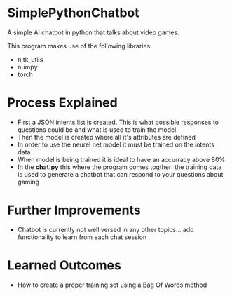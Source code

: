 # SimplePythonChatbot
A simple AI chatbot in python that talks about video games. 

This program makes use of the following libraries:
- nltk_utils
- numpy
- torch

# Process Explained
- First a JSON intents list is created. This is what possible responses to questions could be and what is used to train the model
- Then the model is created where all it's attributes are defined
- In order to use the neurel net model it must be trained on the intents data
- When model is being trained it is ideal to have an accurracy above 80%
- In the **chat.py** this where the program comes togther: the training data is used to generate a chatbot that can respond to your questions about gaming

# Further Improvements
- Chatbot is currently not well versed in any other topics... add functionality to learn from each chat session


# Learned Outcomes
- How to create a proper training set using a Bag Of Words method
